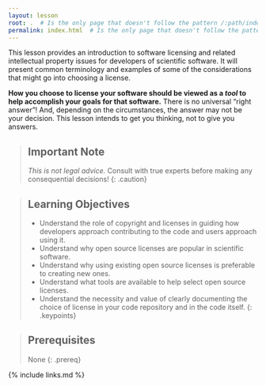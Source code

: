 ```yaml
---
layout: lesson
root: .  # Is the only page that doesn't follow the pattern /:path/index.html
permalink: index.html  # Is the only page that doesn't follow the pattern /:path/index.html
---
```


This lesson provides an introduction to software licensing and related intellectual property issues for developers of scientific software.
It will present common terminology and examples of some of the considerations that might go into choosing a license.

**How you choose to license your software should be viewed as a *tool* to help accomplish your goals for that software.**
There is no universal “right answer”!
And, depending on the circumstances, the answer may not be your decision.
This lesson intends to get you thinking, not to give you answers.


> ## Important Note
>
> *This is not legal advice.* Consult with true experts before making any consequential decisions!
{: .caution}

> ## Learning Objectives
> 
> * Understand the role of copyright and licenses in guiding how developers approach contributing to the code and users approach using it.
> * Understand why open source licenses are popular in scientific software.
> * Understand why using existing open source licenses is preferable to creating new ones.
> * Understand what tools are available to help select open source licenses.
> * Understand the necessity and value of clearly documenting the choice of license in your code repository and in the code itself.
{: .keypoints}

> ## Prerequisites
>
> None
{: .prereq}

{% include links.md %}
